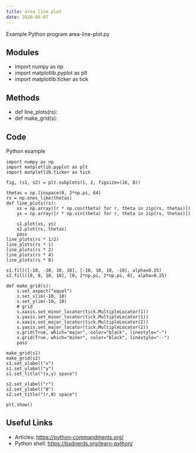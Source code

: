 ```yaml
---
title: area line plot
date: 2020-05-07
---
```

Example Python program area-line-plot.py

## Modules

* import numpy as np
* import matplotlib.pyplot as plt
* import matplotlib.ticker as tick

## Methods

* def line_plots(rs):
* def make_grid(s):

## Code

Python example

    import numpy as np
    import matplotlib.pyplot as plt
    import matplotlib.ticker as tick
    
    fig, (s1, s2) = plt.subplots(1, 2, figsize=(16, 8))
    
    thetas = np.linspace(0, 2*np.pi, 64)
    rs = np.ones_like(thetas)
    def line_plots(rs):
        xs = np.array([r * np.cos(theta) for r, theta in zip(rs, thetas)])
        ys = np.array([r * np.sin(theta) for r, theta in zip(rs, thetas)])
    
        s1.plot(xs, ys)
        s2.plot(rs, thetas)
        pass
    line_plots(rs * 1/2)
    line_plots(rs * 1)
    line_plots(rs * 2)
    line_plots(rs * 4)
    line_plots(rs * 8)
    
    s1.fill([-10, -10, 10, 10], [-10, 10, 10, -10], alpha=0.25)
    s2.fill([0, 0, 10, 10], [0, 2*np.pi, 2*np.pi, 0], alpha=0.25)
    
    def make_grid(s):
        s.set_aspect("equal")
        s.set_xlim(-10, 10)
        s.set_ylim(-10, 10)
        # grid
        s.xaxis.set_minor_locator(tick.MultipleLocator(1))
        s.yaxis.set_minor_locator(tick.MultipleLocator(1))
        s.xaxis.set_major_locator(tick.MultipleLocator(2))
        s.yaxis.set_major_locator(tick.MultipleLocator(2))
        s.grid(True, which="major", color="black", linestyle="-")
        s.grid(True, which="minor", color="black", linestyle="--")
        pass
    
    make_grid(s1)
    make_grid(s2)
    s1.set_xlabel("x")
    s1.set_ylabel("y")
    s1.set_title("(x,y) space")
    
    s2.set_xlabel("r")
    s2.set_ylabel("θ")
    s2.set_title("(r,θ) space")
    
    plt.show()
    

## Useful Links

- Articles: https://python-commandments.org/
- Python shell: https://bsdnerds.org/learn-python/
